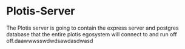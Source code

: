 # Plotis-Server
The Plotis server is going to contain the express server and postgres database that the entire plotis egosystem will connect to and run off off.daawwwsswdwdsawdasdwasd